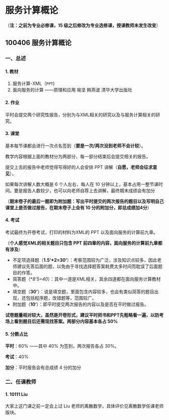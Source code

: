 # 服务计算概论

（**注：之前为专业必修课，15 级之后修改为专业选修课，授课教师未发生改变**）

## 100406 服务计算概论

### 一、总述

#### 1. 教材

1. 服务计算-XML（`PPT`)
2. 面向服务的计算 ——原理和应用 喻坚 韩燕波 清华大学出版社

#### 2. 作业

平时会提交两个研究性报告，分别为与XML相关的研究以及与服务计算相关的研究。

#### 3. 课堂

基本每节课都会进行一次点名签到（**要是一次/两次没到老师不会计较**）。

教学内容根据上面的教材分为两部分，每一部分结束后会提交相关的报告。

提交上去的报告中老师觉得写得好的人会安排 PPT 讲解（**自愿，老师会征求意见**）。

如果每次讲解人数大概是 6 个人左右，每人在 10 分钟以上，基本占用一整节课时间。要是报告人数较少，也可以向老师自荐上去讲解，最终期末成绩会有加分

（**期末卷子的最后一题即为附加题：写出平时提交的两次报告的题目以及写明自己课堂上是否做过报告，在期末卷子上会有 10 分的附加分，即总成绩加4分**）

#### 4. 考试

考试最终为开卷考试，打印的材料为XML的 PPT 以及面向服务的计算前九章。

（**个人感觉XML的相关题目只包含 PPT 前四章的内容，面向服务的计算前九章都有涉及**）

* 不定项选择题（**1.5‘*2=30’**）：考察范围较为广泛，涉及知识点较多，因此老师建议先答后面的题，以免由于寻找选择题答案耗费太多时间而耽误了后面题目的作答。
* 简答题（**8‘*5=40**）：其中一道是XML相关，其余四道都在面向服务计算教材中。
* 填空题（**30’**）：说是填空题，里面包含内容较多，也会有类似简答的题目出现，还包括程序题，改错题等，范围较广。
* 附加题（**10‘**）：即平时提交两次报告的内容以及是否在平时做过报告。

**试卷题量相对较大，虽然是开卷形式，建议平时把书和PPT先粗略看一遍，以防考场上看到题目后还需现找答案。两部分内容基本各占 50%**

#### 5. 分数占比

**平时**：60% ——其中 40% 为签到，两次报告各占 30%。

**考试**：40%

**加分**：平时报告会有总成绩 4 分的加分

### 二、任课教师

#### 1. 10111 Liu

大家上这门课之前一定会上过 Liu 老师的离散数学，具体评价见离散数学任课老师版块。